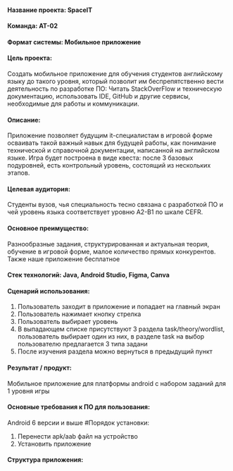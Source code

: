 #### Название проекта: SpaceIT

#### Команда: АТ-02

#### Формат системы: Мобильное приложение

#### Цель проекта:
Создать мобильное приложение для обучения студентов английскому языку до такого уровня, который позволит им беспрепятственно вести деятельность по разработке ПО: Читать StackOverFlow и техническую документацию, использовать IDE, GitHub и другие сервисы, необходимые для работы и коммуникации.

#### Описание:
Приложение позволяет будущим it-специалистам в игровой форме осваивать такой важный навык для будущей работы, как понимание технической и справочной документации, написанной на английском языке. Игра будет построена в виде квеста: после 3 базовых подуровней, есть контрольный уровень, состоящий из нескольких этапов.

#### Целевая аудитория:
Студенты вузов, чья специальность тесно связана с разработкой ПО и чей уровень языка соответствует уровню A2-B1 по шкале CEFR.

#### Основное преимущество:
Разнообразные задания, структурированная и актуальная теория, обучение в игровой форме, малое количество прямых конкурентов. Также наше приложение бесплатное

#### Стек технологий: Java, Android Studio, Figma, Canva

#### Сценарий использования:
1.	Пользователь заходит в приложение и попадает на главный экран
2.	Пользователь нажимает кнопку стрелка
3.	Пользователь выбирает уровень
4.	В выпадающем списке присутствуют 3 раздела task/theory/wordlist, пользователь выбирает один из них, в разделе task на выбор пользователю предлагается 3 типа задани
5.	После изучения раздела можно вернуться в предыдущий пункт

#### Результат / продукт: 
Мобильное приложение для платформы android с набором заданий для 1 уровня игры

#### Основные требования к ПО для пользования:
Android 6 версии и выше
#Порядок установки:
1.	Перенести apk/aab файл на устройство
2.	Установить приложение

#### Структура приложения:
